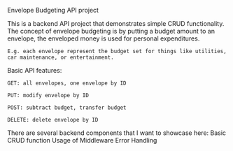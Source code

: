 Envelope Budgeting API project

This is a backend API project that demonstrates simple CRUD functionality. The concept of envelope budgeting is by putting a budget amount to an envelope, the enveloped money is used for personal expenditures.

    E.g. each envelope represent the budget set for things like utilities, car maintenance, or entertainment. 

Basic API features:

    GET: all envelopes, one envelope by ID
    
    PUT: modify envelope by ID
    
    POST: subtract budget, transfer budget
    
    DELETE: delete envelope by ID

There are several backend components that I want to showcase here:
    Basic CRUD function
    Usage of Middleware
    Error Handling


